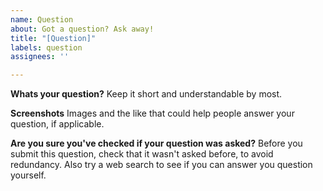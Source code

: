 ```yaml
---
name: Question
about: Got a question? Ask away!
title: "[Question]"
labels: question
assignees: ''

---
```


**Whats your question?**
Keep it short and understandable by most.

**Screenshots**
Images and the like that could help people answer your question, if applicable.

**Are you sure you've checked if your question was asked?**
Before you submit this question, check that it wasn't asked before, to avoid redundancy. Also try a web search to see if you can answer you question yourself.
